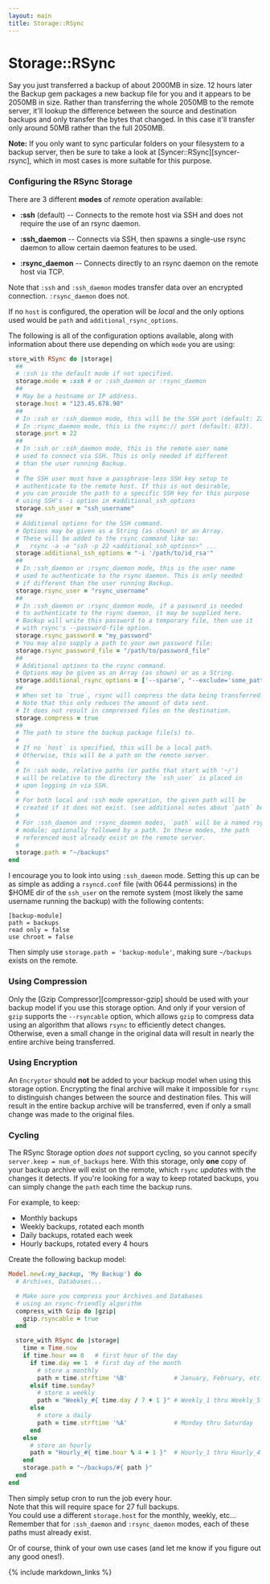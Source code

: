 ```yaml
---
layout: main
title: Storage::RSync
---
```


Storage::RSync
==============

Say you just transferred a backup of about 2000MB in size. 12 hours later the Backup gem packages a new backup file for
you and it appears to be 2050MB in size. Rather than transferring the whole 2050MB to the remote server, it'll lookup
the difference between the source and destination backups and only transfer the bytes that changed. In this case it'll
transfer only around 50MB rather than the full 2050MB.

**Note:** If you only want to sync particular folders on your filesystem to a backup server, then be sure to take a look
at [Syncer::RSync][syncer-rsync], which in most cases is more suitable for this purpose.

### Configuring the RSync Storage

There are 3 different **modes** of _remote_ operation available:

- **:ssh** (default) -- Connects to the remote host via SSH and does not require the use of an rsync daemon.

- **:ssh_daemon** -- Connects via SSH, then spawns a single-use rsync daemon to allow certain daemon features to be used.

- **:rsync_daemon** -- Connects directly to an rsync daemon on the remote host via TCP.

Note that `:ssh` and `:ssh_daemon` modes transfer data over an encrypted connection. `:rsync_daemon` does not.

If no `host` is configured, the operation will be _local_ and the only options used would be `path` and
`additional_rsync_options`.

The following is all of the configuration options available, along with information about there use depending on which
`mode` you are using:

```rb
store_with RSync do |storage|
  ##
  # :ssh is the default mode if not specified.
  storage.mode = :ssh # or :ssh_daemon or :rsync_daemon
  ##
  # May be a hostname or IP address.
  storage.host = "123.45.678.90"
  ##
  # In :ssh or :ssh_daemon mode, this will be the SSH port (default: 22).
  # In :rsync_daemon mode, this is the rsync:// port (default: 873).
  storage.port = 22
  ##
  # In :ssh or :ssh_daemon mode, this is the remote user name
  # used to connect via SSH. This is only needed if different
  # than the user running Backup.
  #
  # The SSH user must have a passphrase-less SSH key setup to
  # authenticate to the remote host. If this is not desirable,
  # you can provide the path to a specific SSH key for this purpose
  # using SSH's -i option in #additional_ssh_options
  storage.ssh_user = "ssh_username"
  ##
  # Additional options for the SSH command.
  # Options may be given as a String (as shown) or an Array.
  # These will be added to the rsync command like so:
  #   rsync -a -e "ssh -p 22 <additional_ssh_options>" ...
  storage.additional_ssh_options = "-i '/path/to/id_rsa'"
  ##
  # In :ssh_daemon or :rsync_daemon mode, this is the user name
  # used to authenticate to the rsync daemon. This is only needed
  # if different than the user running Backup.
  storage.rsync_user = "rsync_username"
  ##
  # In :ssh_daemon or :rsync_daemon mode, if a password is needed
  # to authenticate to the rsync daemon, it may be supplied here.
  # Backup will write this password to a temporary file, then use it
  # with rsync's --password-file option.
  storage.rsync_password = "my_password"
  # You may also supply a path to your own password file:
  storage.rsync_password_file = "/path/to/password_file"
  ##
  # Additional options to the rsync command.
  # Options may be given as an Array (as shown) or as a String.
  storage.additional_rsync_options = ['--sparse', "--exclude='some_pattern'"]
  ##
  # When set to `true`, rsync will compress the data being transferred.
  # Note that this only reduces the amount of data sent.
  # It does not result in compressed files on the destination.
  storage.compress = true
  ##
  # The path to store the backup package file(s) to.
  #
  # If no `host` is specified, this will be a local path.
  # Otherwise, this will be a path on the remote server.
  #
  # In :ssh mode, relative paths (or paths that start with '~/')
  # will be relative to the directory the `ssh_user` is placed in
  # upon logging in via SSH.
  #
  # For both local and :ssh mode operation, the given path will be
  # created if it does not exist. (see additional notes about `path` below)
  #
  # For :ssh_daemon and :rsync_daemon modes, `path` will be a named rsync
  # module; optionally followed by a path. In these modes, the path
  # referenced must already exist on the remote server.
  #
  storage.path = "~/backups"
end
```

I encourage you to look into using `:ssh_daemon` mode. Setting this up can be as simple as adding a `rsyncd.conf` file
(with 0644 permissions) in the $HOME dir of the `ssh_user` on the remote system (most likely the same username running
the backup) with the following contents:

```text
[backup-module]
path = backups
read only = false
use chroot = false
```

Then simply use `storage.path = 'backup-module'`, making sure `~/backups` exists on the remote.

### Using Compression

Only the [Gzip Compressor][compressor-gzip] should be used with your backup model if you use this storage option.
And only if your version of `gzip` supports the `--rsyncable` option, which allows `gzip` to compress data using an
algorithm that allows `rsync` to efficiently detect changes. Otherwise, even a small change in the original data will
result in nearly the entire archive being transferred.

### Using Encryption

An `Encryptor` should **not** be added to your backup model when using this storage option. Encrypting the
final archive will make it impossible for `rsync` to distinguish changes between the source and destination files.
This will result in the entire backup archive will be transferred, even if only a small change was made to the original
files.

### Cycling

The RSync Storage option _does not_ support cycling, so you cannot specify `server.keep = num_of_backups` here. With
this storage, only **one** copy of your backup archive will exist on the remote, which `rsync` _updates_ with the changes
it detects. If you're looking for a way to keep rotated backups, you can simply change the `path` each time the backup runs.

For example, to keep:

- Monthly backups
- Weekly backups, rotated each month
- Daily backups, rotated each week
- Hourly backups, rotated every 4 hours

Create the following backup model:

```rb
Model.new(:my_backup, 'My Backup') do
  # Archives, Databases...

  # Make sure you compress your Archives and Databases
  # using an rsync-friendly algorithm  
  compress_with Gzip do |gzip|
    gzip.rsyncable = true
  end

  store_with RSync do |storage|
    time = Time.now
    if time.hour == 0   # first hour of the day
      if time.day == 1  # first day of the month
        # store a monthly
        path = time.strftime '%B'             # January, February, etc...
      elsif time.sunday?
        # store a weekly
        path = "Weekly_#{ time.day / 7 + 1 }" # Weekly_1 thru Weekly_5
      else
        # store a daily
        path = time.strftime '%A'             # Monday thru Saturday
      end
    else
      # store an hourly
      path = "Hourly_#{ time.hour % 4 + 1 }"  # Hourly_1 thru Hourly_4
    end
    storage.path = "~/backups/#{ path }"
  end
end
```

Then simply setup cron to run the job every hour.  
Note that this will require space for 27 full backups.  
You could use a different `storage.host` for the monthly, weekly, etc...  
Remember that for `:ssh_daemon` and `:rsync_daemon` modes, each of these paths must already exist.

Or of course, think of your own use cases (and let me know if you figure out any good ones!).

{% include markdown_links %}
